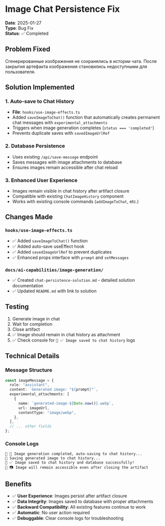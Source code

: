 # Image Chat Persistence Fix

**Date**: 2025-01-27  
**Type**: Bug Fix  
**Status**: ✅ Completed

## Problem Fixed

Сгенерированные изображения не сохранялись в истории чата. После закрытия артефакта изображения становились недоступными для пользователя.

## Solution Implemented

### 1. Auto-save to Chat History

- **File**: `hooks/use-image-effects.ts`
- Added `saveImageToChat()` function that automatically creates permanent chat messages with `experimental_attachments`
- Triggers when image generation completes (`status === 'completed'`)
- Prevents duplicate saves with `savedImageUrlRef`

### 2. Database Persistence

- Uses existing `/api/save-message` endpoint
- Saves messages with image attachments to database
- Ensures images remain accessible after chat reload

### 3. Enhanced User Experience

- Images remain visible in chat history after artifact closure
- Compatible with existing `ChatImageHistory` component
- Works with existing console commands (`addImageToChat`, etc.)

## Changes Made

### `hooks/use-image-effects.ts`

- ✅ Added `saveImageToChat()` function
- ✅ Added auto-save useEffect hook
- ✅ Added `savedImageUrlRef` to prevent duplicates
- ✅ Enhanced props interface with `prompt` and `setMessages`

### `docs/ai-capabilities/image-generation/`

- ✅ Created `chat-persistence-solution.md` - detailed solution documentation
- ✅ Updated `README.md` with link to solution

## Testing

1. Generate image in chat
2. Wait for completion
3. Close artifact
4. ✅ Image should remain in chat history as attachment
5. ✅ Check console for `💾 ✅ Image saved to chat history` logs

## Technical Details

### Message Structure

```typescript
const imageMessage = {
  role: "assistant",
  content: `Generated image: "${prompt}"`,
  experimental_attachments: [
    {
      name: `generated-image-${Date.now()}.webp`,
      url: imageUrl,
      contentType: "image/webp",
    },
  ],
  // ... other fields
};
```

### Console Logs

```
💾 🎨 Image generation completed, auto-saving to chat history...
💾 Saving generated image to chat history...
💾 ✅ Image saved to chat history and database successfully!
💾 📷 Image will remain accessible even after closing the artifact
```

## Benefits

- ✅ **User Experience**: Images persist after artifact closure
- ✅ **Data Integrity**: Images saved to database with proper attachments
- ✅ **Backward Compatibility**: All existing features continue to work
- ✅ **Automatic**: No user action required
- ✅ **Debuggable**: Clear console logs for troubleshooting
